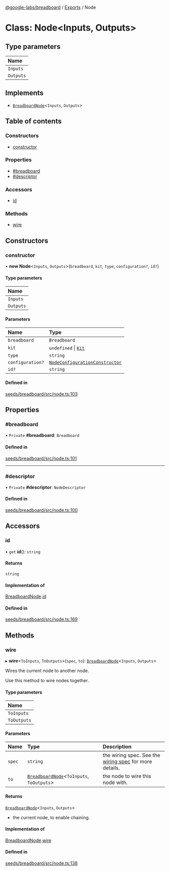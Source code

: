 [@google-labs/breadboard](../README.md) / [Exports](../modules.md) / Node

# Class: Node<Inputs, Outputs\>

## Type parameters

| Name |
| :------ |
| `Inputs` |
| `Outputs` |

## Implements

- [`BreadboardNode`](../interfaces/BreadboardNode.md)<`Inputs`, `Outputs`\>

## Table of contents

### Constructors

- [constructor](Node.md#constructor)

### Properties

- [#breadboard](Node.md##breadboard)
- [#descriptor](Node.md##descriptor)

### Accessors

- [id](Node.md#id)

### Methods

- [wire](Node.md#wire)

## Constructors

### constructor

• **new Node**<`Inputs`, `Outputs`\>(`breadboard`, `kit`, `type`, `configuration?`, `id?`)

#### Type parameters

| Name |
| :------ |
| `Inputs` |
| `Outputs` |

#### Parameters

| Name | Type |
| :------ | :------ |
| `breadboard` | `Breadboard` |
| `kit` | `undefined` \| [`Kit`](../interfaces/Kit.md) |
| `type` | `string` |
| `configuration?` | [`NodeConfigurationConstructor`](../modules.md#nodeconfigurationconstructor) |
| `id?` | `string` |

#### Defined in

[seeds/breadboard/src/node.ts:103](https://github.com/google/labs-prototypes/blob/5114223/seeds/breadboard/src/node.ts#L103)

## Properties

### #breadboard

• `Private` **#breadboard**: `Breadboard`

#### Defined in

[seeds/breadboard/src/node.ts:101](https://github.com/google/labs-prototypes/blob/5114223/seeds/breadboard/src/node.ts#L101)

___

### #descriptor

• `Private` **#descriptor**: `NodeDescriptor`

#### Defined in

[seeds/breadboard/src/node.ts:100](https://github.com/google/labs-prototypes/blob/5114223/seeds/breadboard/src/node.ts#L100)

## Accessors

### id

• `get` **id**(): `string`

#### Returns

`string`

#### Implementation of

[BreadboardNode](../interfaces/BreadboardNode.md).[id](../interfaces/BreadboardNode.md#id)

#### Defined in

[seeds/breadboard/src/node.ts:169](https://github.com/google/labs-prototypes/blob/5114223/seeds/breadboard/src/node.ts#L169)

## Methods

### wire

▸ **wire**<`ToInputs`, `ToOutputs`\>(`spec`, `to`): [`BreadboardNode`](../interfaces/BreadboardNode.md)<`Inputs`, `Outputs`\>

Wires the current node to another node.

Use this method to wire nodes together.

#### Type parameters

| Name |
| :------ |
| `ToInputs` |
| `ToOutputs` |

#### Parameters

| Name | Type | Description |
| :------ | :------ | :------ |
| `spec` | `string` | the wiring spec. See the [wiring spec](https://github.com/google/labs-prototypes/blob/main/seeds/breadboard/docs/wires.md) for more details. |
| `to` | [`BreadboardNode`](../interfaces/BreadboardNode.md)<`ToInputs`, `ToOutputs`\> | the node to wire this node with. |

#### Returns

[`BreadboardNode`](../interfaces/BreadboardNode.md)<`Inputs`, `Outputs`\>

- the current node, to enable chaining.

#### Implementation of

[BreadboardNode](../interfaces/BreadboardNode.md).[wire](../interfaces/BreadboardNode.md#wire)

#### Defined in

[seeds/breadboard/src/node.ts:138](https://github.com/google/labs-prototypes/blob/5114223/seeds/breadboard/src/node.ts#L138)
